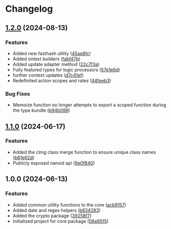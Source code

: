 # Changelog

## [1.2.0](https://github.com/do-ob-io/core/compare/core-v1.1.0...core-v1.2.0) (2024-08-13)


### Features

* Added new fasthash utility ([45ae8fc](https://github.com/do-ob-io/core/commit/45ae8fc255ae8573313cb83fb3fa5ad3a9fef667))
* Added ontext builders ([fabf47b](https://github.com/do-ob-io/core/commit/fabf47b29b2018102d17c6bdd5ecc59d48b32c0f))
* Added update adapter method ([22c7f3a](https://github.com/do-ob-io/core/commit/22c7f3a3d327aed93b0f50a617a8fe77c648f566))
* Fully featured types for logic processors ([57e1e6d](https://github.com/do-ob-io/core/commit/57e1e6df03950bf9b6995cc90f26768bb1dacbba))
* further context updates ([d7c41ef](https://github.com/do-ob-io/core/commit/d7c41effa05c41154803dbc192eec0699cee0bec))
* Redefinited action scopes and rates ([44feeb3](https://github.com/do-ob-io/core/commit/44feeb3ce7b1dfec03f90fe42892856d8ad6a4e7))


### Bug Fixes

* Memoize function no longer attempts to export a scoped function during the type bundle ([b94b089](https://github.com/do-ob-io/core/commit/b94b089f5be050f8616ea55b8299ffb57b013bcd))

## [1.1.0](https://github.com/do-ob-io/core/compare/core-v1.0.0...core-v1.1.0) (2024-06-17)


### Features

* Added the clmg class merge function to ensure unique class names ([b81e62d](https://github.com/do-ob-io/core/commit/b81e62d37e98dde11eb34966793dd298696ff449))
* Publicly exposed nanoid api ([9e0f840](https://github.com/do-ob-io/core/commit/9e0f84071e7bed46831ba72d48517d7035f0169a))

## 1.0.0 (2024-06-13)


### Features

* Added common utility functions to the core ([acb9157](https://github.com/do-ob-io/core/commit/acb9157619111f4e050cd2412db19d8029648253))
* Added date and regex helpers ([b834283](https://github.com/do-ob-io/core/commit/b834283ce62f397c449063d0165e465766a6ab96))
* Added the crypto package ([39258f7](https://github.com/do-ob-io/core/commit/39258f78dd86d1b885d14826d8ee544a4d18cb7f))
* Initialized project for core package ([06e85f5](https://github.com/do-ob-io/core/commit/06e85f5523b421cfb2557ccb1bfff02f00662bd3))
